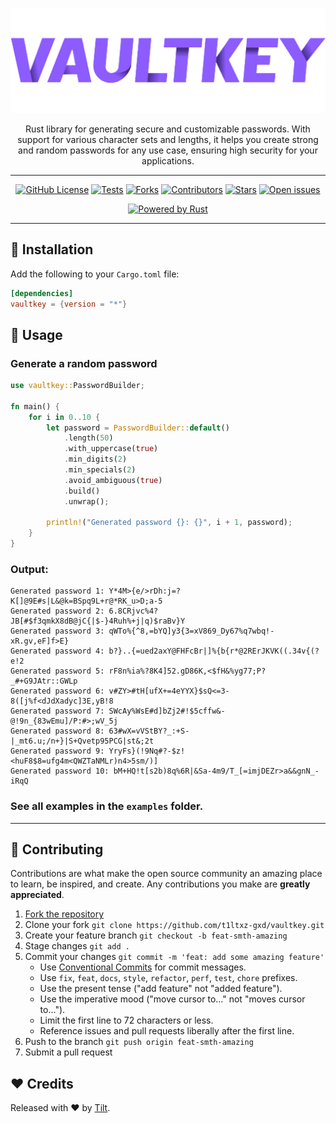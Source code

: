 <div align="center">

[![Preview](/assets/images/hero.png)](https://github.com/t1ltxz-gxd/vaultkey)
<p> 
    Rust library for generating secure and customizable passwords. With support for various character sets and lengths, 
    it helps you create strong and random passwords for any use case, ensuring high security for your applications.
</p>

---
[![GitHub License](https://img.shields.io/github/license/t1ltxz-gxd/vaultkey)](https://github.com/t1ltxz-gxd/vaultkey/blob/main/LICENSE "license")
[![Tests](https://img.shields.io/github/actions/workflow/status/t1ltxz-gxd/vaultkey/ci.yml?style=flat-square&logo=github&label=Tests)](https://github.com/t1ltxz-gxd/vaultkey/tests)
[![Forks](https://custom-icon-badges.demolab.com/github/forks/t1ltxz-gxd/vaultkey?logo=fork)](https://github.com/t1ltxz-gxd/vaultkey/network/members)
[![Contributors](https://custom-icon-badges.demolab.com/github/contributors/t1ltxz-gxd/vaultkey?logo=people)](https://github.com/t1ltxz-gxd/vaultkey/graphs/contributors)
[![Stars](https://custom-icon-badges.demolab.com/github/stars/t1ltxz-gxd/vaultkey?logo=star)](https://github.com/t1ltxz-gxd/vaultkey/stargazers)
[![Open issues](https://custom-icon-badges.demolab.com/github/issues-raw/t1ltxz-gxd/vaultkey?logo=issue)](https://github.com/t1ltxz-gxd/vaultkey/issues)


[![Powered by Rust](https://custom-icon-badges.herokuapp.com/badge/-Powered%20by%20Rust-0d1620?logo=rust)](https://www.rust-lang.org/ "Powered by Rust")
</div>

___

## 🧩 Installation
Add the following to your `Cargo.toml` file:
```toml
[dependencies]
vaultkey = {version = "*"}
```

## 📖 Usage

### Generate a random password
```rust
use vaultkey::PasswordBuilder;

fn main() {
    for i in 0..10 {
        let password = PasswordBuilder::default()
            .length(50)
            .with_uppercase(true)
            .min_digits(2)
            .min_specials(2)
            .avoid_ambiguous(true)
            .build()
            .unwrap();

        println!("Generated password {}: {}", i + 1, password);
    }
}
```

### Output:
```
Generated password 1: Y*4M>{e/>rDh:j=?K[]@9E#s|L&@k=BSpq9L+r@*RK_u>D;a-5
Generated password 2: 6.8CRjvc%4?JB[#$f3qmkX8dB@jC{|$-}4Ruh%+j|q)$raBv}Y
Generated password 3: qWTo%{^8,=bYQ]y3{3=xV869_Dy67%q7wbq!-xR.gv,eF]f>E}
Generated password 4: b?}..{=ued2axY@FHFcBr|]%{b{r*@2RErJKVK((.34v{(?e!2
Generated password 5: rF8n%ia%?8K4]52.gD86K,<$fH&%yg77;P?_#+G9JAtr::GWLp
Generated password 6: v#ZY>#tH[ufX+=4eYYX}$sQ<=3-8([j%f<dJdXadyc]3E,yB!8
Generated password 7: SWcAy%WsE#d]bZj2#!$5cffw&-@!9n_{83wEmu]/P:#>;wV_5j
Generated password 8: 63#wX=vVStBY?_:+S-|_mt6.u;/n+}|S+Qvetp95PCG|st&;2t
Generated password 9: YryFs}(!9Nq#?-$z!<huF8$8=ufg4m<QWZTaNMLr)n4>5sm/)]
Generated password 10: bM+HQ!t[s2b)8q%6R|&Sa-4m9/T_[=imjDEZr>a&&gnN_-iRqQ
```

### See all examples in the `examples` folder.

___

## 🤝 Contributing

Contributions are what make the open source community an amazing place to learn, be inspired, and create.
Any contributions you make are **greatly appreciated**.

1. [Fork the repository](https://github.com/t1ltxz-gxd/vaultkey/fork)
2. Clone your fork `git clone https://github.com/t1ltxz-gxd/vaultkey.git`
3. Create your feature branch `git checkout -b feat-smth-amazing`
4. Stage changes `git add .`
5. Commit your changes `git commit -m 'feat: add some amazing feature'`
   - Use [Conventional Commits](https://www.conventionalcommits.org/en/v1.0.0/) for commit messages.
   - Use `fix`, `feat`, `docs`, `style`, `refactor`, `perf`, `test`, `chore` prefixes.
   - Use the present tense ("add feature" not "added feature").
   - Use the imperative mood ("move cursor to..." not "moves cursor to...").
   - Limit the first line to 72 characters or less.
   - Reference issues and pull requests liberally after the first line.
6. Push to the branch `git push origin feat-smth-amazing`
7. Submit a pull request

## ❤️ Credits

Released with ❤️ by [Tilt](https://github.com/t1ltxz-gxd).
